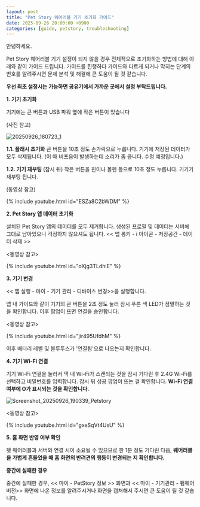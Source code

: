 ```yaml
---
layout: post
title: "Pet Story 웨어러블 기기 초기화 가이드"
date: 2025-09-26 20:00:00 +0900
categories: [guide, petstory, troubleshooting]
---
```


안녕하세요.

Pet Story 웨어러블 기기 설정이 되지 않을 경우 전체적으로 초기화하는 방법에 대해 아래와 같이 가이드 드립니다.
가이드를 진행하다 가이드와 다르게 되거나 막히는 단계의 번호를 알려주시면 문제 분석 및 해결에 큰 도움이 될 것 같습니다.

**우선 최초 설정시는 가능하면 공유기에서 가까운 곳에서 설정 부탁드립니다.**

**1. 기기 초기화**

기기에는 큰 버튼과 USB 파워 옆에 작은 버튼이 있습니다

(사진 참고)

![20250926_180723_1](https://github.com/user-attachments/assets/8774d4d8-ea7c-4999-b064-3d032c680114)

**1.1. 플래시 초기화**
큰 버튼을 10초 정도 손가락으로 누릅니다. 기기에 저장된 데이터가 모두 삭제됩니다. (이 때 비프음이 발생하는데 소리가 좀 큽니다. 수정 예정입니다.)

**1.2. 기기 재부팅**
(잠시 뒤) 작은 버튼을 핀이나 볼펜 등으로 10초 정도 누릅니다. 기기가 재부팅 됩니다.

(동영상 참고)

{% include youtube.html id="ESZa8C2bWDM" %}

**2. Pet Story 앱 데이터 초기화**

설치된 Pet Story 앱의 데이터를 모두 제거합니다. 생성된 프로필 및 데이터는 서버에 그대로 남아있으니 걱정하지 않으셔도 됩니다. << 앱 롱키 - i 아이콘 - 저장공간 - 데이터 삭제 >>

<동영상 참고>

{% include youtube.html id="oXjg3TLdhiE" %}

**3. 기기 변경**

<< 앱 실행 - 마이 - 기기 관리 - 디바이스 변경>>을 실행합니다.

앱 내 가이드와 같이 기기의 큰 버튼을 2초 정도 눌러 잠시 푸른 색 LED가 점멸하는 것을 확인합니다. 이후 팝업이 뜨면 연결을 승인합니다.

<동영상 참고>

{% include youtube.html id="jir495UfdhM" %}

이후 배터리 레벨 및 블루투스가 '연결됨'으로 나오는지 확인합니다.

**4. 기기 Wi-Fi 연결**

기기 Wi-Fi 연결을 눌러서 댁 내 Wi-Fi가 스캔되는 것을 잠시 기다린 후 2.4G Wi-Fi를 선택하고 비밀번호를 입력합니다. 잠시 뒤 성공 팝업이 뜨는 걸 확인합니다. **Wi-Fi 연결 여부에 O가 표시되는 것을 확인합니다.**

![Screenshot_20250926_190339_Petstory](https://github.com/user-attachments/assets/dc08177d-00bb-4815-94db-c0a5c54c8162)

<동영상 참고>

{% include youtube.html id="gxeSqVt4UsU" %}

**5. 홈 화면 반영 여부 확인**

펫 웨어러블과 서버와 연결 시이 소요될 수 있으므로 한 1분 정도 기다린 다음, **웨어러블을 가볍게 흔들었을 때 홈 화면의 반려견의 행동이 변경되는 지 확인합니다.**

**중간에 실패한 경우**

중간에 실패한 경우, << 마이 - PetStory 정보 >> 화면과 << 마이 - 기기관리 - 펌웨어 버전>> 화면에 나온 정보를 알려주시거나 화면을 캡쳐해서 주시면 큰 도움이 될 것 같습니다.
